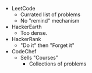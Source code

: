 - LeetCode
  - Currated list of problems
  - No "remind" mechanism
- HackerEarth
  - Too dense.
- HackerRank
  - "Do it" then "Forget it"
- CodeChef
  - Sells "Courses"
    - Collections of problems
